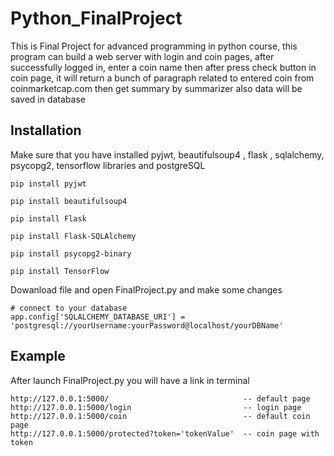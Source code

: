 # Python_FinalProject

This is Final Project for advanced programming in python course, this program can build a web server with login and coin pages, after successfully logged in, enter a coin name then after press check button in coin page, it will return a bunch of paragraph related to entered coin from coinmarketcap.com then get summary by summarizer also data will be saved in database

## Installation

Make sure that you have installed pyjwt, beautifulsoup4 , flask , sqlalchemy, psycopg2, tensorflow libraries and postgreSQL

```
pip install pyjwt

pip install beautifulsoup4

pip install Flask

pip install Flask-SQLAlchemy

pip install psycopg2-binary

pip install TensorFlow

```
Dowanload file and open FinalProject.py and make some changes
```
# connect to your database
app.config['SQLALCHEMY_DATABASE_URI'] = 'postgresql://yourUsername:yourPassword@localhost/yourDBName'
```

## Example

After launch FinalProject.py you will have a link in terminal

```
http://127.0.0.1:5000/                              -- default page
http://127.0.0.1:5000/login                         -- login page
http://127.0.0.1:5000/coin                          -- default coin page
http://127.0.0.1:5000/protected?token='tokenValue'  -- coin page with token
```

